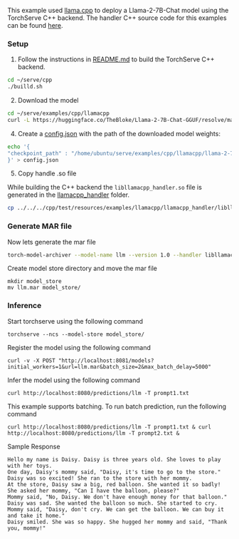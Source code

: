 This example used [llama.cpp](https://github.com/ggerganov/llama.cpp) to deploy a Llama-2-7B-Chat model using the TorchServe C++ backend.
The handler C++ source code for this examples can be found [here](../../../cpp/src/examples/llamacpp/).

### Setup
1. Follow the instructions in [README.md](../../../cpp/README.md) to build the TorchServe C++ backend.

```bash
cd ~/serve/cpp
./builld.sh
```

2. Download the model

```bash
cd ~/serve/examples/cpp/llamacpp
curl -L https://huggingface.co/TheBloke/Llama-2-7B-Chat-GGUF/resolve/main/llama-2-7b-chat.Q5_0.gguf?download=true -o llama-2-7b-chat.Q5_0.gguf
```

4. Create a [config.json](config.json) with the path of the downloaded model weights:

```bash
echo '{
"checkpoint_path" : "/home/ubuntu/serve/examples/cpp/llamacpp/llama-2-7b-chat.Q5_0.gguf"
}' > config.json
```

5. Copy handle .so file

While building the C++ backend the `libllamacpp_handler.so` file is generated in the [llamacpp_handler](../../../cpp/test/resources/examples/llamacpp/llamacpp_handler) folder.

```bash
cp ../../../cpp/test/resources/examples/llamacpp/llamacpp_handler/libllamacpp_handler.so ./
```

### Generate MAR file

Now lets generate the mar file

```bash
torch-model-archiver --model-name llm --version 1.0 --handler libllamacpp_handler:LlamaCppHandler --runtime LSP --extra-files config.json
```

Create model store directory and move the mar file

```
mkdir model_store
mv llm.mar model_store/
```

### Inference

Start torchserve using the following command

```
torchserve --ncs --model-store model_store/
```

Register the model using the following command

```
curl -v -X POST "http://localhost:8081/models?initial_workers=1&url=llm.mar&batch_size=2&max_batch_delay=5000"
```

Infer the model using the following command

```
curl http://localhost:8080/predictions/llm -T prompt1.txt
```

This example supports batching. To run batch prediction, run the following command

```
curl http://localhost:8080/predictions/llm -T prompt1.txt & curl http://localhost:8080/predictions/llm -T prompt2.txt &
```

Sample Response

```
Hello my name is Daisy. Daisy is three years old. She loves to play with her toys.
One day, Daisy's mommy said, "Daisy, it's time to go to the store." Daisy was so excited! She ran to the store with her mommy.
At the store, Daisy saw a big, red balloon. She wanted it so badly! She asked her mommy, "Can I have the balloon, please?"
Mommy said, "No, Daisy. We don't have enough money for that balloon."
Daisy was sad. She wanted the balloon so much. She started to cry.
Mommy said, "Daisy, don't cry. We can get the balloon. We can buy it and take it home."
Daisy smiled. She was so happy. She hugged her mommy and said, "Thank you, mommy!"
```
